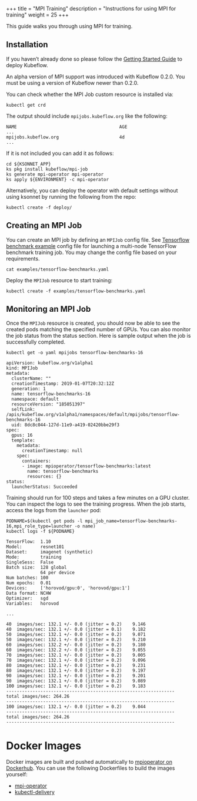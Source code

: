 +++
title = "MPI Training"
description = "Instructions for using MPI for training"
weight = 25
+++

This guide walks you through using MPI for training.

## Installation

If you haven’t already done so please follow the [Getting Started Guide](https://www.kubeflow.org/docs/started/getting-started/) to deploy Kubeflow.

An alpha version of MPI support was introduced with Kubeflow 0.2.0. You must be using a version of Kubeflow newer than 0.2.0.

You can check whether the MPI Job custom resource is installed via:

```
kubectl get crd
```

The output should include `mpijobs.kubeflow.org` like the following:

```
NAME                                       AGE
...
mpijobs.kubeflow.org                       4d
...
```

If it is not included you can add it as follows:

```
cd ${KSONNET_APP}
ks pkg install kubeflow/mpi-job
ks generate mpi-operator mpi-operator
ks apply ${ENVIRONMENT} -c mpi-operator
```

Alternatively, you can deploy the operator with default settings without using ksonnet by running the following from the repo:

```shell
kubectl create -f deploy/
```

## Creating an MPI Job

You can create an MPI job by defining an `MPIJob` config file. See [Tensorflow benchmark example](https://github.com/kubeflow/mpi-operator/blob/master/examples/tensorflow-benchmarks.yaml) config file for launching a multi-node TensorFlow benchmark training job. You may change the config file based on your requirements.

```
cat examples/tensorflow-benchmarks.yaml
```
Deploy the `MPIJob` resource to start training:

```
kubectl create -f examples/tensorflow-benchmarks.yaml
```

## Monitoring an MPI Job

Once the `MPIJob` resource is created, you should now be able to see the created pods matching the specified number of GPUs. You can also monitor the job status from the status section. Here is sample output when the job is successfully completed.

```
kubectl get -o yaml mpijobs tensorflow-benchmarks-16
```

```
apiVersion: kubeflow.org/v1alpha1
kind: MPIJob
metadata:
  clusterName: ""
  creationTimestamp: 2019-01-07T20:32:12Z
  generation: 1
  name: tensorflow-benchmarks-16
  namespace: default
  resourceVersion: "185051397"
  selfLink: /apis/kubeflow.org/v1alpha1/namespaces/default/mpijobs/tensorflow-benchmarks-16
  uid: 8dc8c044-127d-11e9-a419-02420bbe29f3
spec:
  gpus: 16
  template:
    metadata:
      creationTimestamp: null
    spec:
      containers:
      - image: mpioperator/tensorflow-benchmarks:latest
        name: tensorflow-benchmarks
        resources: {}
status:
  launcherStatus: Succeeded
```


Training should run for 100 steps and takes a few minutes on a GPU cluster. You can inspect the logs to see the training progress. When the job starts, access the logs from the `launcher` pod:

```
PODNAME=$(kubectl get pods -l mpi_job_name=tensorflow-benchmarks-16,mpi_role_type=launcher -o name)
kubectl logs -f ${PODNAME}
```

```
TensorFlow:  1.10
Model:       resnet101
Dataset:     imagenet (synthetic)
Mode:        training
SingleSess:  False
Batch size:  128 global
             64 per device
Num batches: 100
Num epochs:  0.01
Devices:     ['horovod/gpu:0', 'horovod/gpu:1']
Data format: NCHW
Optimizer:   sgd
Variables:   horovod

...

40	images/sec: 132.1 +/- 0.0 (jitter = 0.2)	9.146
40	images/sec: 132.1 +/- 0.0 (jitter = 0.1)	9.182
50	images/sec: 132.1 +/- 0.0 (jitter = 0.2)	9.071
50	images/sec: 132.1 +/- 0.0 (jitter = 0.2)	9.210
60	images/sec: 132.2 +/- 0.0 (jitter = 0.2)	9.180
60	images/sec: 132.2 +/- 0.0 (jitter = 0.2)	9.055
70	images/sec: 132.1 +/- 0.0 (jitter = 0.2)	9.005
70	images/sec: 132.1 +/- 0.0 (jitter = 0.2)	9.096
80	images/sec: 132.1 +/- 0.0 (jitter = 0.2)	9.231
80	images/sec: 132.1 +/- 0.0 (jitter = 0.2)	9.197
90	images/sec: 132.1 +/- 0.0 (jitter = 0.2)	9.201
90	images/sec: 132.1 +/- 0.0 (jitter = 0.2)	9.089
100	images/sec: 132.1 +/- 0.0 (jitter = 0.2)	9.183
----------------------------------------------------------------
total images/sec: 264.26
----------------------------------------------------------------
100	images/sec: 132.1 +/- 0.0 (jitter = 0.2)	9.044
----------------------------------------------------------------
total images/sec: 264.26
----------------------------------------------------------------
```

# Docker Images

Docker images are built and pushed automatically to [mpioperator on Dockerhub](https://hub.docker.com/u/mpioperator). You can use the following Dockerfiles to build the images yourself:

* [mpi-operator](https://github.com/kubeflow/mpi-operator/blob/master/Dockerfile)
* [kubectl-delivery](https://github.com/kubeflow/mpi-operator/blob/master/cmd/kubectl-delivery/Dockerfile)
